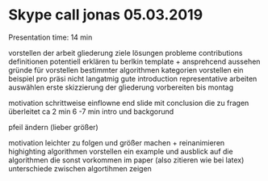 # Skype call jonas 05.03.2019

Presentation time: 14 min

vorstellen der arbeit
gliederung
ziele lösungen probleme
contributions
definitionen potentiell erklären
tu berlkin template + ansprehcend aussehen
gründe für vorstellen bestimmter algorithmen
kategorien vorstellen
ein beispiel pro präsi
nicht langatmig
gute introduction
representative arbeiten auswählen
erste skizzierung der gliederung vorbereiten bis montag

motivation schrittweise einflowne
end slide mit conclusion die zu fragen überleitet
ca 2 min
6 -7 min intro und backgorund

pfeil ändern (lieber größer)

motivation leichter zu folgen und größer machen + reinanimieren
highighting
algorithmen vorstellen
ein example und ausblick auf die algorithmen die sonst vorkommen im paper (also zitieren wie bei latex)
unterschiede zwischen algortihmen zeigen